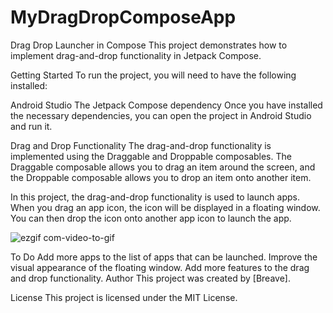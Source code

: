 # MyDragDropComposeApp
Drag Drop Launcher in Compose
This project demonstrates how to implement drag-and-drop functionality in Jetpack Compose.

Getting Started
To run the project, you will need to have the following installed:

Android Studio
The Jetpack Compose dependency
Once you have installed the necessary dependencies, you can open the project in Android Studio and run it.

Drag and Drop Functionality
The drag-and-drop functionality is implemented using the Draggable and Droppable composables. The Draggable composable allows you to drag an item around the screen, and the Droppable composable allows you to drop an item onto another item.

In this project, the drag-and-drop functionality is used to launch apps. When you drag an app icon, the icon will be displayed in a floating window. You can then drop the icon onto another app icon to launch the app.

![ezgif com-video-to-gif](https://github.com/brave881/MyDragDropComposeApp/assets/84896890/4e213a66-a7c7-45f5-b22f-04cb89a24dfc)


To Do
Add more apps to the list of apps that can be launched.
Improve the visual appearance of the floating window.
Add more features to the drag and drop functionality.
Author
This project was created by [Breave].

License
This project is licensed under the MIT License.
